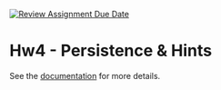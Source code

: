 [![Review Assignment Due Date](https://classroom.github.com/assets/deadline-readme-button-8d59dc4de5201274e310e4c54b9627a8934c3b88527886e3b421487c677d23eb.svg)](https://classroom.github.com/a/0VZT3yO4)
# Hw4 - Persistence & Hints

See the [documentation](https://umass-cs-326.github.io/docs/homework/persistence-and-hints/) for more details.
